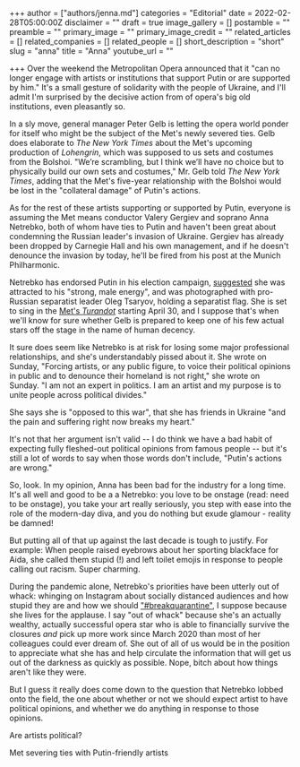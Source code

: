 +++
author = ["authors/jenna.md"]
categories = "Editorial"
date = 2022-02-28T05:00:00Z
disclaimer = ""
draft = true
image_gallery = []
postamble = ""
preamble = ""
primary_image = ""
primary_image_credit = ""
related_articles = []
related_companies = []
related_people = []
short_description = "short"
slug = "anna"
title = "Anna"
youtube_url = ""

+++
Over the weekend the Metropolitan Opera announced that it "can no longer engage with artists or institutions that support Putin or are supported by him." It's a small gesture of solidarity with the people of Ukraine, and I'll admit I'm surprised by the decisive action from of opera's big old institutions, even pleasantly so.

In a sly move, general manager Peter Gelb is letting the opera world ponder for itself who might be the subject of the Met's newly severed ties. Gelb does elaborate to _The New York Times_ about the Met's upcoming production of _Lohengrin_, which was supposed to us sets and costumes from the Bolshoi. "We’re scrambling, but I think we’ll have no choice but to physically build our own sets and costumes," Mr. Gelb told _The New York Times_, adding that  the Met's five-year relationship with the Bolshoi would be lost in the "collateral damage" of Putin's actions.

As for the rest of these artists supporting or supported by Putin, everyone is assuming the Met means conductor Valery Gergiev and soprano Anna Netrebko, both of whom have ties to Putin and haven't been great about condemning the Russian leader's invasion of Ukraine. Gergiev has already been dropped by Carnegie Hall and his own management, and if he doesn't denounce the invasion by today, he'll be fired from his post at the Munich Philharmonic.

Netrebko has endorsed Putin in his election campaign, [suggested](https://www.npr.org/sections/deceptivecadence/2012/02/15/146942131/around-the-classical-internet-february-17-2012) she was attracted to his "strong, male energy", and was photographed with pro-Russian separatist leader Oleg Tsaryov, holding a separatist flag. She is set to sing in the [Met's _Turandot_](https://www.metopera.org/season/2021-22-season/turandot/) starting April 30, and I suppose that's when we'll know for sure whether Gelb is prepared to keep one of his few actual stars off the stage in the name of human decency.

It sure does seem like Netrebko is at risk for losing some major professional relationships, and she's understandably pissed about it. She wrote on Sunday, "Forcing artists, or any public figure, to voice their political opinions in public and to denounce their homeland is not right," she wrote on Sunday. "I am not an expert in politics. I am an artist and my purpose is to unite people across political divides."

She says she is "opposed to this war", that she has friends in Ukraine "and the pain and suffering right now breaks my heart."

It's not that her argument isn't valid -- I do think we have a bad habit of expecting fully fleshed-out political opinions from famous people -- but it's still a lot of words to say when those words don't include, "Putin's actions are wrong."

So, look. In my opinion, Anna has been bad for the industry for a long time. It's all well and good to be a a Netrebko: you love to be onstage (read: need to be onstage), you take your art really seriously, you step with ease into the role of the modern-day diva, and you do nothing but exude glamour - reality be damned!

But putting all of that up against the last decade is tough to justify. For example: When people raised eyebrows about her sporting blackface for Aida, she called them stupid (!) and left toilet emojis in response to people calling out racism. Super charming. 

During the pandemic alone, Netrebko's priorities have been utterly out of whack: whinging on Instagram about socially distanced audiences and how stupid they are and how we should ["#breakquarantine"](/guys-stop-telling-people-to-breakquarantine-because-of-a-crowded-plane/), I suppose because she lives for the applause. I say "out of whack" because she's an actually wealthy, actually successful opera star who is able to financially survive the closures _and_ pick up more work since March 2020 than most of her colleagues could ever dream of. She out of all of us would be in the position to appreciate what she has and help circulate the information that will get us out of the darkness as quickly as possible. Nope, bitch about how things aren't like they were.

But I guess it really does come down to the question that Netrebko lobbed onto the field, the one about whether or not we should expect artist to have political opinions, and whether we do anything in response to those opinions. 

Are artists political?

Met severing ties with Putin-friendly artists
